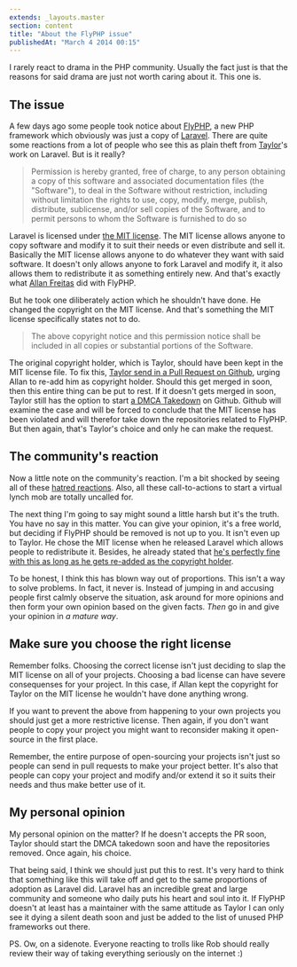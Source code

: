 ```yaml
---
extends: _layouts.master
section: content
title: "About the FlyPHP issue"
publishedAt: "March 4 2014 00:15"
---
```

I rarely react to drama in the PHP community. Usually the fact just is that the reasons for said drama are just not worth caring about it. This one is.

## The issue

A few days ago some people took notice about [FlyPHP](http://flyphp.org/), a new PHP framework which obviously was just a copy of [Laravel](http://laravel.com/). There are quite some reactions from a lot of people who see this as plain theft from [Taylor](https://twitter.com/taylorotwell)'s work on Laravel. But is it really?

> Permission is hereby granted, free of charge, to any person obtaining a copy
of this software and associated documentation files (the "Software"), to deal
in the Software without restriction, including without limitation the rights
to use, copy, modify, merge, publish, distribute, sublicense, and/or sell
copies of the Software, and to permit persons to whom the Software is
furnished to do so

Laravel is licensed under [the MIT license](http://opensource.org/licenses/MIT). The MIT license allows anyone to copy software and modify it to suit their needs or even distribute and sell it. Basically the MIT license allows anyone to do whatever they want with said software. It doesn't only allows anyone to fork Laravel and modify it, it also allows them to redistribute it as something entirely new. And that's exactly what [Allan Freitas](https://twitter.com/allanfreitas) did with FlyPHP.

But he took one diliberately action which he shouldn't have done. He changed the copyright on the MIT license. And that's something the MIT license specifically states not to do.

> The above copyright notice and this permission notice shall be included in
all copies or substantial portions of the Software.

The original copyright holder, which is Taylor, should have been kept in the MIT license file. To fix this, [Taylor send in a Pull Request on Github](https://github.com/flyphp/flyframework/pull/1), urging Allan to re-add him as copyright holder. Should this get merged in soon, then this entire thing can be put to rest. If it doesn't gets merged in soon, Taylor still has the option to start [a DMCA Takedown](https://help.github.com/articles/dmca-takedown-policy) on Github. Github will examine the case and will be forced to conclude that the MIT license has been violated and will therefor take down the repositories related to FlyPHP. But then again, that's Taylor's choice and only he can make the request.

## The community's reaction

Now a little note on the community's reaction. I'm a bit shocked by seeing all of these [hatred reactions](https://github.com/flyphp/flyframework/pull/1#issuecomment-36435333). Also, all these call-to-actions to start a virtual lynch mob are totally uncalled for.

The next thing I'm going to say might sound a little harsh but it's the truth. You have no say in this matter. You can give your opinion, it's a free world, but deciding if FlyPHP should be removed is not up to you. It isn't even up to Taylor. He chose the MIT license when he released Laravel which allows people to redistribute it. Besides, he already stated that [he's perfectly fine with this as long as he gets re-added as the copyright holder](https://github.com/flyphp/flyframework/pull/1#issuecomment-36532724).

To be honest, I think this has blown way out of proportions. This isn't a way to solve problems. In fact, it never is. Instead of jumping in and accusing people first calmly observe the situation, ask around for more opinions and then form your own opinion based on the given facts. *Then* go in and give your opinion in *a mature way*.

## Make sure you choose the right license

Remember folks. Choosing the correct license isn't just deciding to slap the MIT license on all of your projects. Choosing a bad license can have severe consequenses for your project. In this case, if Allan kept the copyright for Taylor on the MIT license he wouldn't have done anything wrong.

If you want to prevent the above from happening to your own projects you should just get a more restrictive license. Then again, if you don't want people to copy your project you might want to reconsider making it open-source in the first place.

Remember, the entire purpose of open-sourcing your projects isn't just so people can send in pull requests to make your project better. It's also that people can copy your project and modify and/or extend it so it suits their needs and thus make better use of it.

## My personal opinion

My personal opinion on the matter? If he doesn't accepts the PR soon, Taylor should start the DMCA takedown soon and have the repositories removed. Once again, his choice.

That being said, I think we should just put this to rest. It's very hard to think that something like this will take off and get to the same proportions of adoption as Laravel did. Laravel has an incredible great and large community and someone who daily puts his heart and soul into it. If FlyPHP doesn't at least has a maintainer with the same attitude as Taylor I can only see it dying a silent death soon and just be added to the list of unused PHP frameworks out there.

PS. Ow, on a sidenote. Everyone reacting to trolls like Rob should really review their way of taking everything seriously on the internet :)
